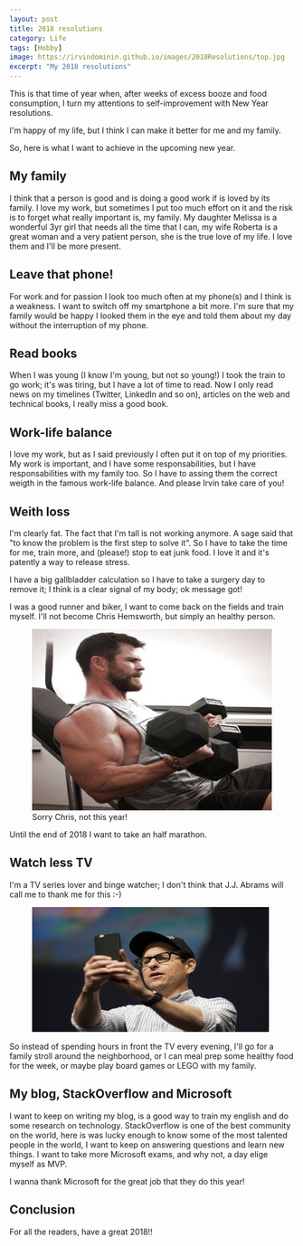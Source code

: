 ```yaml
---
layout: post
title: 2018 resolutions
category: Life
tags: [Hobby]
image: https://irvindominin.github.io/images/2018Resolutions/top.jpg
excerpt: "My 2018 resolutions"
---
```


This is that time of year when, after weeks of excess booze and food consumption, I turn my attentions to self-improvement with New Year resolutions.

I'm happy of my life, but I think I can make it better for me and my family.

So, here is what I want to achieve in the upcoming new year.

<h2>My family</h2>
I think that a person is good and is doing a good work if is loved by its family.
I love my work, but sometimes I put too much effort on it and the risk is to forget what really important is, my family.
My daughter Melissa is a wonderful 3yr girl that needs all the time that I can, my wife Roberta is a great woman and a very patient person, she is the true love of my life.
I love them and I'll be more present. 

<h2>Leave that phone!</h2>
For work and for passion I look too much often at my phone(s) and I think is a weakness.
I want to switch off my smartphone a bit more. I'm sure that my family would be happy I looked them in the eye and told them about my day without the interruption of my phone.

<h2>Read books</h2>
When I was young (I know I'm young, but not so young!) I took the train to go work; it's was tiring, but I have a lot of time to read.
Now I only read news on my timelines (Twitter, LinkedIn and so on), articles on the web and technical books, I really miss a good book.

<h2>Work-life balance</h2>
I love my work, but as I said previously I often put it on top of my priorities.
My work is important, and I have some responsabilities, but I have responsabilities with my family too. So I have to assing them the correct weigth in the famous work-life balance.
And please Irvin take care of you!

<h2>Weith loss</h2>
I'm clearly fat. The fact that I'm tall is not working anymore. A sage said that "to know the problem is the first step to solve it".
So I have to take the time for me, train more, and (please!) stop to eat junk food. I love it and it's patently a way to release stress.

I have a big gallbladder calculation so I have to take a surgery day to remove it; I think is a clear signal of my body; ok message got!

I was a good runner and biker, I want to come back on the fields and train myself. I'll not become Chris Hemsworth, but simply an healthy person.

<figure>
<img class="alignnone size-full wp-image-114" src="/images/2018Resolutions/Chris.jpg" alt="2018Resolutions_1.png" width="551" height="321" />
<figcaption>
Sorry Chris, not this year!
</figcaption>
</figure>

Until the end of 2018 I want to take an half marathon.

<h2>Watch less TV</h2>
I'm a TV series lover and binge watcher; I don't think that J.J. Abrams will call me to thank me for this :-) 

<figure>
<img class="alignnone size-full wp-image-114" src="/images/2018Resolutions/JJ.jpg" alt="2018Resolutions_2.png" width="419" height="221" />
</figure>

So instead of spending hours in front the TV every evening, I'll go for a family stroll around the neighborhood, or I can meal prep some healthy food for the week, or maybe play board games or LEGO with my family.

<h2>My blog, StackOverflow and Microsoft</h2>
I want to keep on writing my blog, is a good way to train my english and do some research on technology.
StackOverflow is one of the best community on the world, here is was lucky enough to know some of the most talented people in the world, I want to keep on answering questions and learn new things.
I want to take more Microsoft exams, and why not, a day elige myself as MVP.

I wanna thank Microsoft for the great job that they do this year!

<h2>Conclusion</h2>
For all the readers, have a great 2018!!